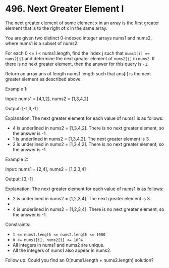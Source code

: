 # 496. Next Greater Element I

The next greater element of some element x in an array is the first greater element that is to the right of x in the
same array.

You are given two distinct 0-indexed integer arrays nums1 and nums2, where nums1 is a subset of nums2.

For each 0 <= i < nums1.length, find the index j such that `nums1[i] == nums2[j]` and determine the next greater element
of `nums2[j]` in `nums2`. If there is no next greater element, then the answer for this query is `-1`.

Return an array ans of length nums1.length such that ans[i] is the next greater element as described above.

Example 1:

Input: nums1 = [4,1,2], nums2 = [1,3,4,2]

Output: [-1,3,-1]

Explanation: The next greater element for each value of nums1 is as follows:

- 4 is underlined in nums2 = [1,3,4,2]. There is no next greater element, so the answer is -1.
- 1 is underlined in nums2 = [1,3,4,2]. The next greater element is 3.
- 2 is underlined in nums2 = [1,3,4,2]. There is no next greater element, so the answer is -1.

Example 2:

Input: nums1 = [2,4], nums2 = [1,2,3,4]

Output: [3,-1]

Explanation: The next greater element for each value of nums1 is as follows:

- 2 is underlined in nums2 = [1,2,3,4]. The next greater element is 3.
-
- 4 is underlined in nums2 = [1,2,3,4]. There is no next greater element, so the answer is -1.

Constraints:

- `1 <= nums1.length <= nums2.length <= 1000`
- `0 <= nums1[i], nums2[i] <= 10^4`
- All integers in nums1 and nums2 are unique.
- All the integers of nums1 also appear in nums2.

Follow up: Could you find an O(nums1.length + nums2.length) solution?

